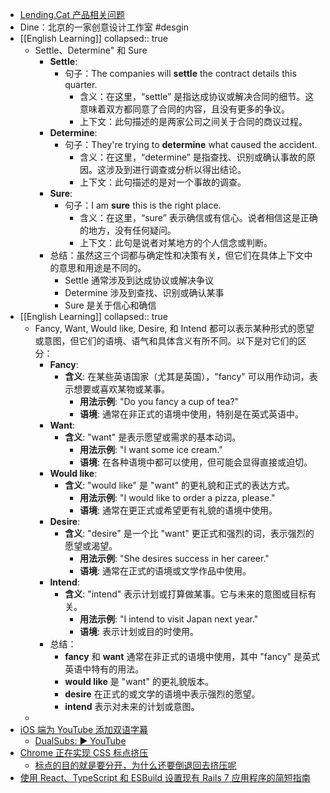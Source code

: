 - [Lending.Cat 产品相关问题](https://lendingcat.notion.site/lendingcat/d485602b500c4cad8d786fe6bac19025)
- Dine：北京的一家创意设计工作室 #desgin
- [[English Learning]]
  collapsed:: true
	- Settle、Determine" 和 Sure
		- **Settle**:
			- 句子：The companies will **settle** the contract details this quarter.
				- 含义：在这里，“settle” 是指达成协议或解决合同的细节。这意味着双方都同意了合同的内容，且没有更多的争议。
				- 上下文：此句描述的是两家公司之间关于合同的商议过程。
		- **Determine**:
			- 句子：They're trying to **determine** what caused the accident.
				- 含义：在这里，“determine” 是指查找、识别或确认事故的原因。这涉及到进行调查或分析以得出结论。
				- 上下文：此句描述的是对一个事故的调查。
		- **Sure**:
			- 句子：I am **sure** this is the right place.
				- 含义：在这里，“sure” 表示确信或有信心。说者相信这是正确的地方，没有任何疑问。
				- 上下文：此句是说者对某地方的个人信念或判断。
		- 总结：虽然这三个词都与确定性和决策有关，但它们在具体上下文中的意思和用途是不同的。
			- Settle 通常涉及到达成协议或解决争议
			- Determine 涉及到查找、识别或确认某事
			- Sure 是关于信心和确信
- [[English Learning]]
  collapsed:: true
	- Fancy, Want, Would like, Desire, 和 Intend 都可以表示某种形式的愿望或意图，但它们的语境、语气和具体含义有所不同。以下是对它们的区分：
		- **Fancy**:
			- **含义**: 在某些英语国家（尤其是英国），"fancy" 可以用作动词，表示想要或喜欢某物或某事。
				- **用法示例**: "Do you fancy a cup of tea?"
				- **语境**: 通常在非正式的语境中使用，特别是在英式英语中。
		- **Want**:
			- **含义**: "want" 是表示愿望或需求的基本动词。
				- **用法示例**: "I want some ice cream."
				- **语境**: 在各种语境中都可以使用，但可能会显得直接或迫切。
		- **Would like**:
			- **含义**: "would like" 是 "want" 的更礼貌和正式的表达方式。
				- **用法示例**: "I would like to order a pizza, please."
				- **语境**: 通常在更正式或希望更有礼貌的语境中使用。
		- **Desire**:
			- **含义**: "desire" 是一个比 "want" 更正式和强烈的词，表示强烈的愿望或渴望。
				- **用法示例**: "She desires success in her career."
				- **语境**: 通常在正式的语境或文学作品中使用。
		- **Intend**:
			- **含义**: "intend" 表示计划或打算做某事。它与未来的意图或目标有关。
				- **用法示例**: "I intend to visit Japan next year."
				- **语境**: 表示计划或目的时使用。
		- 总结：
			- **fancy** 和 **want** 通常在非正式的语境中使用，其中 "fancy" 是英式英语中特有的用法。
			- **would like** 是 "want" 的更礼貌版本。
			- **desire** 在正式的或文学的语境中表示强烈的愿望。
			- **intend** 表示对未来的计划或意图。
	-
- [iOS 端为 YouTube 添加双语字幕](https://twitter.com/st7evechou/status/1717194577889890571)
	- [DualSubs: ▶ YouTube](https://github.com/DualSubs/YouTube/wiki/%F0%9F%8D%BF-DualSubs:-%E2%96%B6-YouTube#%E5%AE%89%E8%A3%85%E9%93%BE%E6%8E%A5)
- [Chrome 正在实现 CSS 标点挤压](https://twitter.com/yisibl/status/1717392998793896092)
	- [标点的目的就是要分开，为什么还要倒退回去挤压呢](https://www.bilibili.com/video/BV1Lr4y127qp)
- [使用 React、TypeScript 和 ESBuild 设置现有 Rails 7 应用程序的简短指南](https://ryanbigg.com/2023/06/rails-7-react-typescript-setup)